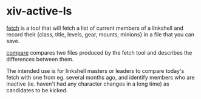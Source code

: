 # xiv-active-ls

[fetch](fetch.html) is a tool that will fetch a list of current members of a linkshell
and record their {class, title, levels, gear, mounts, minions} in a file that you can save.

[compare](compare.html) compares two files produced by the fetch tool and describes the differences between them.

The intended use is for linkshell masters or leaders to compare today's fetch with one from eg. several months ago,
and identify members who are inactive (ie. haven't had any character changes in a long time) as candidates to be kicked.
